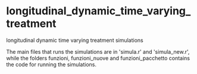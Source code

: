 # longitudinal_dynamic_time_varying_treatment
longitudinal dynamic time varying treatment simulations


The main files that runs the simulations are in 'simula.r' and 'simula_new.r', while the folders funzioni, funzioni_nuove and funzioni_pacchetto contains the code for running the simulations.
